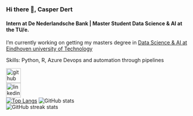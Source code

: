 ### Hi there 👋, Casper Dert
#### Intern at De Nederlandsche Bank | Master Student Data Science & AI at the TU/e. 

I’m currently working on getting my masters degree in [Data Science & AI at Eindhoven university of Technology](https://www.tue.nl/en/education/graduate-school/master-data-science-and-artificial-intelligence)


Skills: Python, R, Azure Devops and automation through pipelines

[<img src='https://cdn.jsdelivr.net/npm/simple-icons@3.0.1/icons/github.svg' alt='github' height='40'>](https://github.com/VakantieModus)  
[<img src='https://cdn.jsdelivr.net/npm/simple-icons@3.0.1/icons/linkedin.svg' alt='linkedin' height='40'>](www.linkedin.com/in/casper-dert-a03982172/)  
[![Top Langs](https://github-readme-stats.vercel.app/api/top-langs/?username=VakantieModus)](https://github.com/anuraghazra/github-readme-stats)
![GitHub stats](https://github-readme-stats.vercel.app/api?username=VakantieModus&show_icons=true&count_private=true)  
![GitHub streak stats](https://streak-stats.demolab.com/?user=VakantieModus)  

